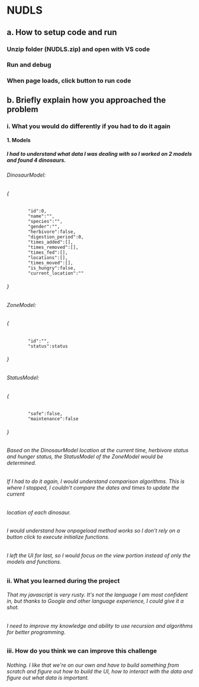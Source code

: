 # NUDLS

## a. How to setup code and run
### Unzip folder (NUDLS.zip) and open with VS code
### Run and debug 
### When page loads, click button to run code

## b. Briefly explain how you approached the problem
### i. What you would do differently if you had to do it again
#### 1. Models
##### I had to understand what data I was dealing with so I worked on 2 models and found 4 dinosaurs.
###### DinosaurModel:
###### {
            "id":0,
            "name":"",
            "species":"",
            "gender":"",
            "herbivore":false,
            "digestion_period":0,
            "times_added":[],
            "times_removed":[],
            "times_fed":[],
            "locations":[],
            "times_moved":[],
            "is_hungry":false, 
            "current_location":""
###### } 
###### ZoneModel:
###### {
            "id":"",
            "status":status
###### }
###### StatusModel:
###### {
            "safe":false,
            "maintenance":false
###### }
###### Based on the DinosaurModel location at the current time, herbivore status and hunger status, the StatusModel of the ZoneModel would be determined. 
###### If I had to do it again, I would understand comparison algorithms. This is where I stopped, I couldn't compare the dates and times to update the current 
###### location of each dinosaur. 
###### I would understand how onpageload method works so I don't rely on a button click to execute initialize functions. 
###### I left the UI for last, so I would focus on the view portion instead of only the models and functions. 

### ii. What you learned during the project
###### That my javascript is very rusty. It's not the language I am most confident in, but thanks to Google and other language experience, I could give it a shot. 
###### I need to improve my knowledge and ability to use recursion and algorithms for better programming. 

### iii. How do you think we can improve this challenge
###### Nothing. I like that we're on our own and have to build something from scratch and figure out how to build the UI, how to interact with the data and figure out what data is important. 
